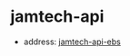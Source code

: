 # jamtech-api

- address: [jamtech-api-ebs](http://jamtech-django-env.8yzvisztqt.us-east-1.elasticbeanstalk.com/)
